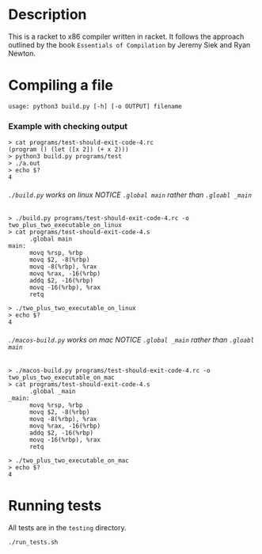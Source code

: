 # Description
This is a racket to x86 compiler written in racket. It follows the approach outlined by the book `Essentials of Compilation` by Jeremy Siek and Ryan Newton.

# Compiling a file 
```
usage: python3 build.py [-h] [-o OUTPUT] filename
```

### Example with checking output
```
> cat programs/test-should-exit-code-4.rc
(program () (let ([x 2]) (+ x 2)))
> python3 build.py programs/test
> ./a.out
> echo $?
4
```

###### `./build.py` works on linux _NOTICE `.global main` rather than `.gloabl _main`_
```
> ./build.py programs/test-should-exit-code-4.rc -o two_plus_two_executable_on_linux
> cat programs/test-should-exit-code-4.s
      .global main
main:
      movq %rsp, %rbp
      movq $2, -8(%rbp)
      movq -8(%rbp), %rax
      movq %rax, -16(%rbp)
      addq $2, -16(%rbp)
      movq -16(%rbp), %rax
      retq

> ./two_plus_two_executable_on_linux
> echo $?
4
```

###### `./macos-build.py` works on mac _NOTICE `.global _main` rather than `.gloabl main`_
```
> ./macos-build.py programs/test-should-exit-code-4.rc -o two_plus_two_executable_on_mac
> cat programs/test-should-exit-code-4.s
      .global _main
_main:
      movq %rsp, %rbp
      movq $2, -8(%rbp)
      movq -8(%rbp), %rax
      movq %rax, -16(%rbp)
      addq $2, -16(%rbp)
      movq -16(%rbp), %rax
      retq

> ./two_plus_two_executable_on_mac
> echo $?
4
```

# Running tests
All tests are in the `testing` directory.

```
./run_tests.sh
```
